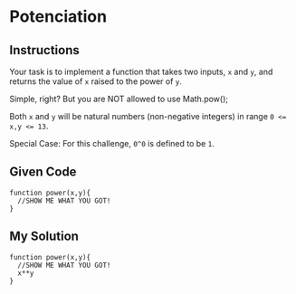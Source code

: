 # Potenciation

## Instructions

Your task is to implement a function that takes two inputs, `x` and `y`, and returns the value of `x` raised to the power of `y`.

Simple, right? But you are NOT allowed to use Math.pow();

Both `x` and `y` will be natural numbers (non-negative integers) in range `0 <= x,y <= 13`.

Special Case: For this challenge, `0^0` is defined to be `1`.

## Given Code
```
function power(x,y){
  //SHOW ME WHAT YOU GOT!
}
```

## My Solution
```
function power(x,y){
  //SHOW ME WHAT YOU GOT!
  x**y
}
```
